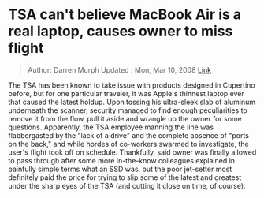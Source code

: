 # TSA can't believe MacBook Air is a real laptop, causes owner to miss flight

> Author: Darren Murph
> Updated : Mon, Mar 10, 2008
> [Link](https://www.engadget.com/2008-03-10-tsa-cant-believe-macbook-air-is-a-real-laptop-causes-owner-to.html)

The TSA has been known to take issue with products designed in Cupertino before, but for one particular traveler, it was Apple's thinnest laptop ever that caused the latest holdup. Upon tossing his ultra-sleek slab of aluminum underneath the scanner, security managed to find enough peculiarities to remove it from the flow, pull it aside and wrangle up the owner for some questions. Apparently, the TSA employee manning the line was flabbergasted by the "lack of a drive" and the complete absence of "ports on the back," and while hordes of co-workers swarmed to investigate, the user's flight took off on schedule. Thankfully, said owner was finally allowed to pass through after some more in-the-know colleagues explained in painfully simple terms what an SSD was, but the poor jet-setter most definitely paid the price for trying to slip some of the latest and greatest under the sharp eyes of the TSA (and cutting it close on time, of course).
